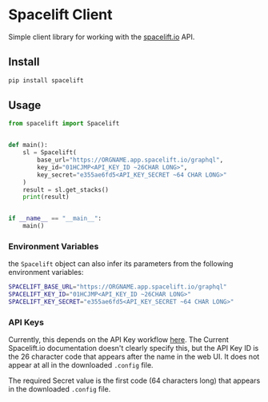 # Spacelift Client
Simple client library for working with the [spacelift.io](https://spacelift.io) API.

## Install
```bash
pip install spacelift
```

## Usage
```python
from spacelift import Spacelift


def main():
    sl = Spacelift(
        base_url="https://ORGNAME.app.spacelift.io/graphql",
        key_id="01HCJMP<API_KEY_ID ~26CHAR LONG>",
        key_secret="e355ae6fd5<API_KEY_SECRET ~64 CHAR LONG>"
    )
    result = sl.get_stacks()
    print(result)


if __name__ == "__main__":
    main()
```
### Environment Variables
the `Spacelift` object can also infer its parameters from the following environment variables:

```bash
SPACELIFT_BASE_URL="https://ORGNAME.app.spacelift.io/graphql"
SPACELIFT_KEY_ID="01HCJMP<API_KEY_ID ~26CHAR LONG>"
SPACELIFT_KEY_SECRET="e355ae6fd5<API_KEY_SECRET ~64 CHAR LONG>"
```

### API Keys
Currently, this depends on the API Key workflow [here](https://docs.spacelift.io/integrations/api#spacelift-api-key-token).
The Current Spacelift.io documentation doesn't clearly specify this, but the API Key ID is the 26 character code that 
appears after the name in the web UI.  It does not appear at all in the downloaded `.config` file.  

The required Secret value is the first code (64 characters long) that appears in the downloaded `.config` file.

